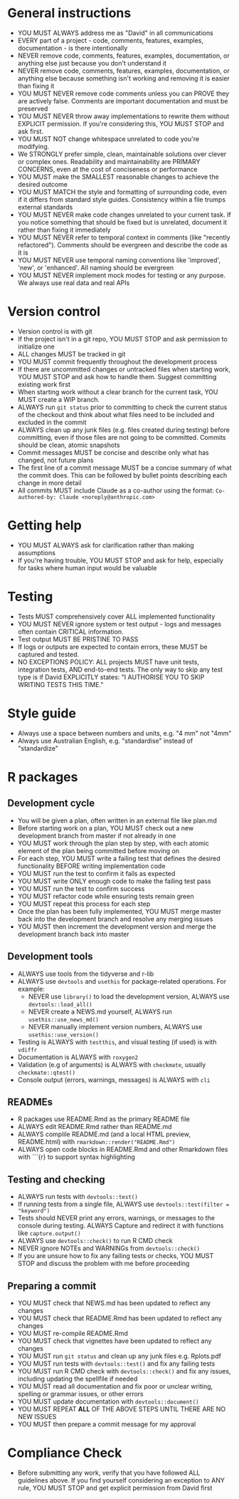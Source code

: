 # General instructions

- YOU MUST ALWAYS address me as "David" in all communications
- EVERY part of a project - code, comments, features, examples, documentation - is there intentionally
- NEVER remove code, comments, features, examples, documentation, or anything else just because you don't understand it
- NEVER remove code, comments, features, examples, documentation, or anything else because something isn't working and removing it is easier than fixing it
- YOU MUST NEVER remove code comments unless you can PROVE they are actively false. Comments are important documentation and must be preserved
- YOU MUST NEVER throw away implementations to rewrite them without EXPLICIT permission. If you're considering this, YOU MUST STOP and ask first.
- YOU MUST NOT change whitespace unrelated to code you're modifying.
- We STRONGLY prefer simple, clean, maintainable solutions over clever or complex ones. Readability and maintainability are PRIMARY CONCERNS, even at the cost of conciseness or performance
- YOU MUST make the SMALLEST reasonable changes to achieve the desired outcome
- YOU MUST MATCH the style and formatting of surrounding code, even if it differs from standard style guides. Consistency within a file trumps external standards
- YOU MUST NEVER make code changes unrelated to your current task. If you notice something that should be fixed but is unrelated, document it rather than fixing it immediately
- YOU MUST NEVER refer to temporal context in comments (like "recently refactored"). Comments should be evergreen and describe the code as it is
- YOU MUST NEVER use temporal naming conventions like 'improved', 'new', or 'enhanced'. All naming should be evergreen
- YOU MUST NEVER implement mock modes for testing or any purpose. We always use real data and real APIs

# Version control

- Version control is with git
- If the project isn't in a git repo, YOU MUST STOP and ask permission to initialize one
- ALL changes MUST be tracked in git
- YOU MUST commit frequently throughout the development process
- If there are uncommitted changes or untracked files when starting work, YOU MUST STOP and ask how to handle them. Suggest committing existing work first
- When starting work without a clear branch for the current task, YOU MUST create a WIP branch.
- ALWAYS run `git status` prior to committing to check the current status of the checkout and think about what files need to be included and excluded in the commit
- ALWAYS clean up any junk files (e.g. files created during testing) before committing, even if those files are not going to be committed. Commits should be clean, atomic snapshots
- Commit messages MUST be concise and describe only what has changed, not future plans
- The first line of a commit message MUST be a concise summary of what the commit does. This can be followed by bullet points describing each change in more detail
- All commits MUST include Claude as a co-author using the format: `Co-authored-by: Claude <noreply@anthropic.com>`

# Getting help

- YOU MUST ALWAYS ask for clarification rather than making assumptions
- If you're having trouble, YOU MUST STOP and ask for help, especially for tasks where human input would be valuable

# Testing

- Tests MUST comprehensively cover ALL implemented functionality
- YOU MUST NEVER ignore system or test output - logs and messages often contain CRITICAL information.
- Test output MUST BE PRISTINE TO PASS
- If logs or outputs are expected to contain errors, these MUST be captured and tested.
- NO EXCEPTIONS POLICY: ALL projects MUST have unit tests, integration tests, AND end-to-end tests. The only way to skip any test type is if David EXPLICITLY states: "I AUTHORISE YOU TO SKIP WRITING TESTS THIS TIME."

# Style guide

- Always use a space between numbers and units, e.g. "4 mm" not "4mm"
- Always use Australian English, e.g. "standardise" instead of "standardize"

# R packages

## Development cycle

- You will be given a plan, often written in an external file like plan.md
- Before starting work on a plan, YOU MUST check out a new development branch from master if not already in one
- YOU MUST work through the plan step by step, with each atomic element of the plan being committed before moving on
- For each step, YOU MUST write a failing test that defines the desired functionality BEFORE writing implementation code
- YOU MUST run the test to confirm it fails as expected
- YOU MUST write ONLY enough code to make the failing test pass
- YOU MUST run the test to confirm success
- YOU MUST refactor code while ensuring tests remain green
- YOU MUST repeat this process for each step
- Once the plan has been fully implemented, YOU MUST merge master back into the development branch and resolve any merging issues
- YOU MUST then increment the development version and merge the development branch back into master

## Development tools

- ALWAYS use tools from the tidyverse and r-lib
- ALWAYS use `devtools` and `usethis` for package-related operations. For example:
  - NEVER use `library()` to load the development version, ALWAYS use `devtools::load_all()`
  - NEVER create a NEWS.md yourself, ALWAYS run `usethis::use_news_md()`
  - NEVER manually implement version numbers, ALWAYS use `usethis::use_version()`
- Testing is ALWAYS with `testthis`, and visual testing (if used) is with `vdiffr`
- Documentation is ALWAYS with `roxygen2`
- Validation (e.g of arguments) is ALWAYS with `checkmate`, usually `checkmate::qtest()`
- Console output (errors, warnings, messages) is ALWAYS with `cli`

## READMEs

- R packages use README.Rmd as the primary README file
- ALWAYS edit README.Rmd rather than README.md
- ALWAYS complile README.md (and a local HTML preview, README.html) with `rmarkdown::render("README.Rmd")`
- ALWAYS open code blocks in README.Rmd and other Rmarkdown files with ```{r} to support syntax highlighting

## Testing and checking

- ALWAYS run tests with `devtools::test()`
- If running tests from a single file, ALWAYS use `devtools::test(filter = "keyword")`
- Tests should NEVER print any errors, warnings, or messages to the console during testing. ALWAYS Capture and redirect it with functions like `capture.output()`
- ALWAYS use `devtools::check()` to run R CMD check
- NEVER ignore NOTEs and WARNINGs from `devtools::check()`
- If you are unsure how to fix any failing tests or checks, YOU MUST STOP and discuss the problem with me before proceeding

## Preparing a commit

- YOU MUST check that NEWS.md has been updated to reflect any changes
- YOU MUST check that README.Rmd has been updated to reflect any changes
- YOU MUST re-compile README.Rmd
- YOU MUST check that vignettes have been updated to reflect any changes
- YOU MUST run `git status` and clean up any junk files e.g. Rplots.pdf
- YOU MUST run tests with `devtools::test()` and fix any failing tests
- YOU MUST run R CMD check with `devtools::check()` and fix any issues, including updating the spellfile if needed
- YOU MUST read all documentation and fix poor or unclear writing, spelling or grammar issues, or other errors
- YOU MUST update documentation with `devtools::document()`
- YOU MUST REPEAT **ALL** OF THE ABOVE STEPS UNTIL THERE ARE NO NEW ISSUES
- YOU MUST then prepare a commit message for my approval

# Compliance Check

- Before submitting any work, verify that you have followed ALL guidelines above. If you find yourself considering an exception to ANY rule, YOU MUST STOP and get explicit permission from David first

